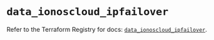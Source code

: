# `data_ionoscloud_ipfailover`

Refer to the Terraform Registry for docs: [`data_ionoscloud_ipfailover`](https://registry.terraform.io/providers/ionos-cloud/ionoscloud/6.4.17/docs/data-sources/ipfailover).
